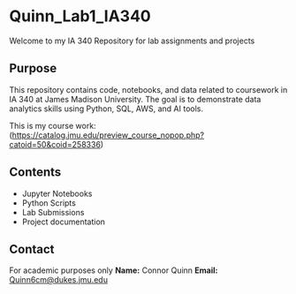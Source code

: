 # Quinn_Lab1_IA340

Welcome to my IA 340 Repository for lab assignments and projects

## Purpose

This repository contains code, notebooks, and data related to coursework in IA 340 at James Madison University. The goal is to demonstrate data analytics skills using Python, SQL, AWS, and AI tools.

This is my course work: (https://catalog.jmu.edu/preview_course_nopop.php?catoid=50&coid=258336)

## Contents

- Jupyter Notebooks
- Python Scripts
- Lab Submissions
- Project documentation

## Contact

For academic purposes only
**Name:** Connor Quinn
**Email:** Quinn6cm@dukes.jmu.edu
